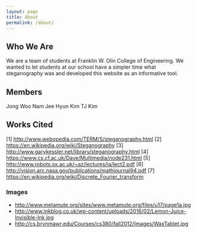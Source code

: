 ```yaml
---
layout: page
title: About
permalink: /about/
---
```


## Who We Are

We are a team of students at Franklin W. Olin College of Engineering. We wanted to let students at our school have a simpler time what steganography was and developed this website as an informative tool.

## Members
Jong Woo Nam
Jee Hyun Kim
TJ Kim

## Works Cited
[1] http://www.webopedia.com/TERM/S/steganography.html
[2] https://en.wikipedia.org/wiki/Steganography
[3] http://www.garykessler.net/library/steganography.html
[4] https://www.cs.cf.ac.uk/Dave/Multimedia/node231.html
[5] http://www.robots.ox.ac.uk/~az/lectures/ia/lect2.pdf
[6] http://vision.arc.nasa.gov/publications/mathjournal94.pdf
[7] https://en.wikipedia.org/wiki/Discrete_Fourier_transform

### Images
- http://www.metamute.org/sites/www.metamute.org/files/u17/page1a.jpg
- http://www.inkblog.co.uk/wp-content/uploads/2016/02/Lemon-Juice-Invisible-Ink.jpg
- http://cs.brynmawr.edu/Courses/cs380/fall2012/Images/WaxTablet.jpg
